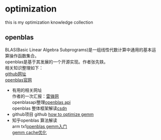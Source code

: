 # optimization
this is my optimization knowledge collection

## openblas
BLAS(Basic Linear Algebra Subprograms)是一组线性代数计算中通用的基本运算操作函数集合。   
openblas是基于其发展的一个开源实现。作者张先轶。   
相关知识整理如下：  
[github网址](https://github.com/xianyi/OpenBLAS)  
[openblas官网](http://www.openblas.net)  

* 有用的相关网址  
作者的一次汇报：[雷锋网](https://www.leiphone.com/news/201704/Puevv3ZWxn0heoEv.html)  
openblasapi整理[openblas api](https://blog.csdn.net/weixin_43800762/article/details/87811697)  
openblas 整体框架解读[csdn](https://blog.csdn.net/zzk1995/article/details/70991878)  
* github项目 
  github [how to optimize gemm](https://github.com/flame/how-to-optimize-gemm)  
* 知乎openblas 算法解读   
  arm tx1[openblas gemm入门](https://zhuanlan.zhihu.com/p/65436463)    
  [gemm cache优化](https://zhuanlan.zhihu.com/p/69700540)  
                    

